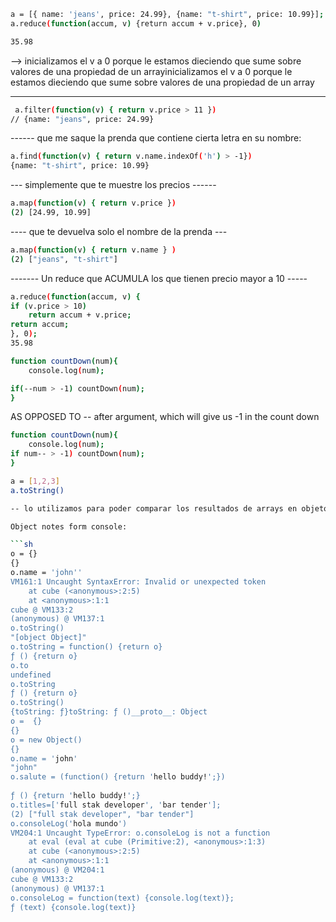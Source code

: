     
```sh
a = [{ name: 'jeans', price: 24.99}, {name: "t-shirt", price: 10.99}];
a.reduce(function(accum, v) {return accum + v.price}, 0)

35.98

```

 --> inicializamos el v a 0 porque le estamos dieciendo que sume sobre valores de una propiedad de un arrayinicializamos el v a 0 porque le estamos dieciendo que sume sobre valores de una propiedad de un array

------
```sh
 a.filter(function(v) { return v.price > 11 })
// {name: "jeans", price: 24.99}
```
------ que me saque la prenda que contiene cierta letra en su nombre:
```sh
a.find(function(v) { return v.name.indexOf('h') > -1})
{name: "t-shirt", price: 10.99}
```
--- simplemente que te muestre los precios ------
```sh
a.map(function(v) { return v.price })
(2) [24.99, 10.99]
```
---- que te devuelva solo el nombre de la prenda ---
```sh
a.map(function(v) { return v.name } )
(2) ["jeans", "t-shirt"]
```
-------  Un reduce que ACUMULA los que tienen precio mayor a 10 -----


```sh
a.reduce(function(accum, v) { 
if (v.price > 10)
 	return accum + v.price;
return accum;
}, 0);
35.98
```

```sh
function countDown(num){
	console.log(num);

if(--num > -1) countDown(num);
}
```

AS OPPOSED TO -- after argument, which will give us -1 in the count down

```sh
function countDown(num){
	console.log(num);
if num-- > -1) countDown(num);
}
```

```sh
a = [1,2,3]
a.toString()

-- lo utilizamos para poder comparar los resultados de arrays en objetos

Object notes form console:

```sh
o = {}
{}
o.name = 'john''
VM161:1 Uncaught SyntaxError: Invalid or unexpected token
    at cube (<anonymous>:2:5)
    at <anonymous>:1:1
cube @ VM133:2
(anonymous) @ VM137:1
o.toString()
"[object Object]"
o.toString = function() {return o}
ƒ () {return o}
o.to
undefined
o.toString
ƒ () {return o}
o.toString()
{toString: ƒ}toString: ƒ ()__proto__: Object
o =  {}
{}
o = new Object()
{}
o.name = 'john'
"john"
o.salute = (function() {return 'hello buddy!';})
            
ƒ () {return 'hello buddy!';}
o.titles=['full stak developer', 'bar tender'];
(2) ["full stak developer", "bar tender"]
o.consoleLog('hola mundo')
VM204:1 Uncaught TypeError: o.consoleLog is not a function
    at eval (eval at cube (Primitive:2), <anonymous>:1:3)
    at cube (<anonymous>:2:5)
    at <anonymous>:1:1
(anonymous) @ VM204:1
cube @ VM133:2
(anonymous) @ VM137:1
o.consoleLog = function(text) {console.log(text)};
ƒ (text) {console.log(text)}
```